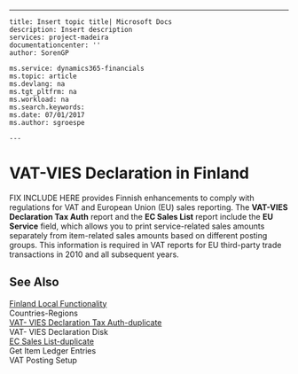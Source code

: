 ---
    title: Insert topic title| Microsoft Docs
    description: Insert description
    services: project-madeira
    documentationcenter: ''
    author: SorenGP

    ms.service: dynamics365-financials
    ms.topic: article
    ms.devlang: na
    ms.tgt_pltfrm: na
    ms.workload: na
    ms.search.keywords:
    ms.date: 07/01/2017
    ms.author: sgroespe

    ---
# VAT-VIES Declaration in Finland
FIX INCLUDE HERE<!--[!INCLUDE[nav_current_short](../../BusinessFunctionality/IntegratingWithMicrosoftOffice/includes/nav_current_short_md.md)] --> provides Finnish enhancements to comply with regulations for VAT and European Union \(EU\) sales reporting. The **VAT\-VIES Declaration Tax Auth** report and the **EC Sales List** report include the **EU Service** field, which allows you to print service\-related sales amounts separately from item\-related sales amounts based on different posting groups. This information is required in VAT reports for EU third\-party trade transactions in 2010 and all subsequent years.  
  
## See Also  
 [Finland Local Functionality](../../LocalFunctionalityForMicrosoftDynamicsNav2016/Finland/finland-local-functionality.md)   
 Countries\-Regions   
 [VAT\- VIES Declaration Tax Auth\-duplicate](../Topic/\($%20R_19%20VAT-%20VIES%20Declaration%20Tax%20Auth%20$\)-duplicate.md)   
 VAT\- VIES Declaration Disk   
 [EC Sales List\-duplicate](../Topic/\($%20R_130%20EC%20Sales%20List%20$\)-duplicate.md)   
 Get Item Ledger Entries   
 VAT Posting Setup